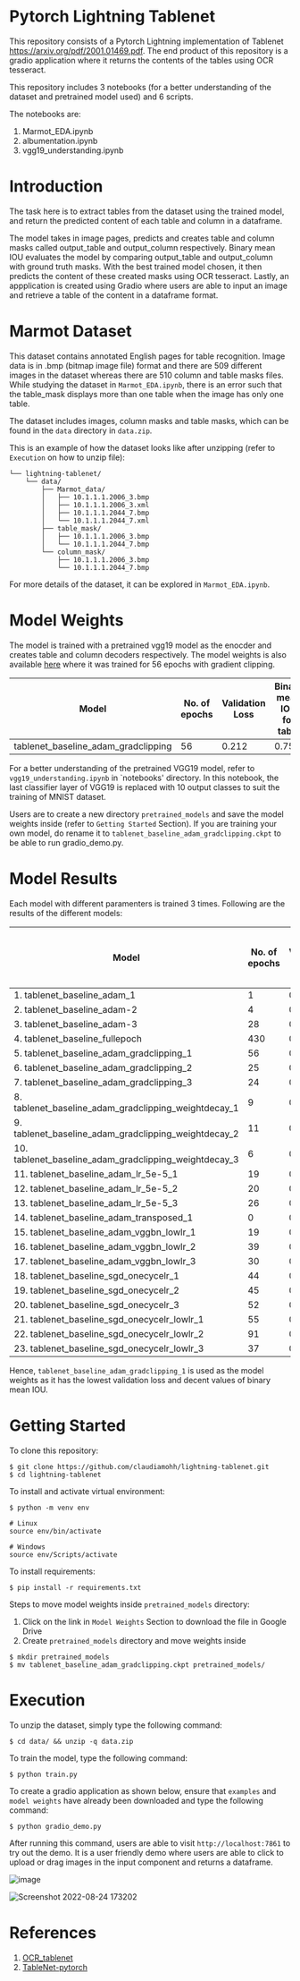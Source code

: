 # Pytorch Lightning Tablenet

This repository consists of a Pytorch Lightning implementation of Tablenet https://arxiv.org/pdf/2001.01469.pdf. The end product of this repository is a gradio application where it returns the contents of the tables using OCR tesseract. 

This repository includes 3 notebooks (for a better understanding of the dataset and pretrained model used) and 6 scripts. 

The notebooks are: 
1. Marmot_EDA.ipynb
2. albumentation.ipynb
3. vgg19_understanding.ipynb

# Introduction 

The task here is to extract tables from the dataset using the trained model, and return the predicted content of each table and column in a dataframe. 

The model takes in image pages, predicts and creates table and column masks called output_table and output_column respectively. Binary mean IOU evaluates the model by comparing output_table and output_column with ground truth masks. With the best trained model chosen, it then predicts the content of these created masks using OCR tesseract. Lastly, an appplication is created using Gradio where users are able to input an image and retrieve a table of the content in a dataframe format. 

# Marmot Dataset 

This dataset contains annotated English pages for table recognition. Image data is in .bmp (bitmap image file) format and there are 509 different images in the dataset whereas there are 510 column and table masks files. While studying the dataset in `Marmot_EDA.ipynb`, there is an error such that the table_mask displays more than one table when the image has only one table. 

The dataset includes images, column masks and table masks, which can be found in the `data` directory in `data.zip`.  

This is an example of how the dataset looks like after unzipping (refer to `Execution` on how to unzip file): 

```
└── lightning-tablenet/
    └── data/
        ├── Marmot_data/
        │   ├── 10.1.1.1.2006_3.bmp
        │   ├── 10.1.1.1.2006_3.xml
        │   ├── 10.1.1.1.2044_7.bmp
        │   └── 10.1.1.1.2044_7.xml
        ├── table_mask/
        │   ├── 10.1.1.1.2006_3.bmp
        │   └── 10.1.1.1.2044_7.bmp
        └── column_mask/
            ├── 10.1.1.1.2006_3.bmp
            └── 10.1.1.1.2044_7.bmp
```
For more details of the dataset, it can be explored in `Marmot_EDA.ipynb`. 

# Model Weights 

The model is trained with a pretrained vgg19 model as the enocder and creates table and column decoders respectively. The model weights is also available [here](https://drive.google.com/file/d/1aJfBOwOk6F2wRS0wRevZFGB9cZkDv_Sy/view?usp=sharing) where it was trained for 56 epochs with gradient clipping. 

| Model | No. of epochs | Validation Loss | Binary mean IOU for table | Binary mean IOU for column |
|-------|---------------|-----------------|---------------------------|----------------------------|
|tablenet_baseline_adam_gradclipping| 56 | 0.212 | 0.753 | 0.689 | 

For a better understanding of the pretrained VGG19 model, refer to `vgg19_understanding.ipynb` in `notebooks' directory. In this notebook, the last classifier layer of VGG19 is replaced with 10 output classes to suit the training of MNIST dataset. 

Users are to create a new directory `pretrained_models` and save the model weights inside (refer to `Getting Started` Section). If you are training your own model, do rename it to `tablenet_baseline_adam_gradclipping.ckpt` to be able to run gradio_demo.py. 

# Model Results 

Each model with different paramenters is trained 3 times. Following are the results of the different models: 

| Model | No. of epochs | Validation Loss | Binary mean IOU for table | Binary mean IOU for column | 
|-------|---------------|-----------------|---------------------------|----------------------------|
|1. tablenet_baseline_adam_1| 1 | 0.384 | 0.740 | 0.652 |
|2. tablenet_baseline_adam-2| 4 | 0.361 | 0.750 | 0.650 | 
|3. tablenet_baseline_adam-3| 28 | 0.298 | 0.807 | 0.697|
|4. tablenet_baseline_fullepoch| 430 | 0.298 | 0.868 | 0.781|
|5. tablenet_baseline_adam_gradclipping_1| 56 | 0.212 | 0.753 | 0.689|
|6. tablenet_baseline_adam_gradclipping_2| 25 | 0.225 | 0.682 | 0.709|
|7. tablenet_baseline_adam_gradclipping_3| 24 | 0.220 | 0.756 | 0.717|
|8. tablenet_baseline_adam_gradclipping_weightdecay_1| 9 | 0.321 | 0.136 | 0.112|
|9. tablenet_baseline_adam_gradclipping_weightdecay_2| 11 | 0.299 | 0.136 | 0.111|
|10. tablenet_baseline_adam_gradclipping_weightdecay_3| 6 | 0.342 | 0.136 | 0.113|
|11. tablenet_baseline_adam_lr_5e-5_1|19|0.286| 0.812| 0.707
|12. tablenet_baseline_adam_lr_5e-5_2|20|0.266| 0.572| 0.673
|13. tablenet_baseline_adam_lr_5e-5_3|26|0.281|0.796| 0.715
|14. tablenet_baseline_adam_transposed_1|0|0.456| 0.649| 0.651|
|15. tablenet_baseline_adam_vggbn_lowlr_1|19|0.285|0.136|0.111
|16. tablenet_baseline_adam_vggbn_lowlr_2|39|0.285|0.136|0.112
|17. tablenet_baseline_adam_vggbn_lowlr_3|30|0.288|0.136|0.112
|18. tablenet_baseline_sgd_onecycelr_1|44|0.488|0.226| 0.279|
|19. tablenet_baseline_sgd_onecycelr_2|45|0.583|0.592|0.497|
|20. tablenet_baseline_sgd_onecycelr_3|52|0.511|0.585|0.302
|21. tablenet_baseline_sgd_onecycelr_lowlr_1|55|0.459|0.252| 0.242
|22. tablenet_baseline_sgd_onecycelr_lowlr_2|91|0.804|0.161|0.233 |
|23. tablenet_baseline_sgd_onecycelr_lowlr_3|37|0.648|0.177| 0.137| 

Hence, `tablenet_baseline_adam_gradclipping_1` is used as the model weights as it has the lowest validation loss and decent values of binary mean IOU. 

# Getting Started 

To clone this repository: 
```
$ git clone https://github.com/claudiamohh/lightning-tablenet.git
$ cd lightning-tablenet
```

To install and activate virtual environment:
```
$ python -m venv env

# Linux
source env/bin/activate

# Windows
source env/Scripts/activate
```

To install requirements:
```
$ pip install -r requirements.txt
```

Steps to move model weights inside `pretrained_models` directory:
1. Click on the link in `Model Weights` Section to download the file in Google Drive
2. Create `pretrained_models` directory and move weights inside 
```
$ mkdir pretrained_models
$ mv tablenet_baseline_adam_gradclipping.ckpt pretrained_models/
```

# Execution 

To unzip the dataset, simply type the following command: 
```
$ cd data/ && unzip -q data.zip
```

To train the model, type the following command: 
```
$ python train.py
```

To create a gradio application as shown below, ensure that `examples` and `model weights` have already been downloaded and type the following command: 
```
$ python gradio_demo.py
```

After running this command, users are able to visit `http://localhost:7861` to try out the demo. It is a user friendly demo where users are able to click to upload or drag images in the input component and returns a dataframe. 

![image](https://user-images.githubusercontent.com/107597583/186386498-567dd549-441c-4da5-8d85-5948c37f91b2.png)

![Screenshot 2022-08-24 173202](https://user-images.githubusercontent.com/107597583/186386131-392d7866-91fe-4bb9-9655-ac260f1f4d29.png)

# References 
1. [OCR_tablenet](https://github.com/tomassosorio/OCR_tablenet)
2. [TableNet-pytorch](https://github.com/tomassosorio/OCR_tablenet)

